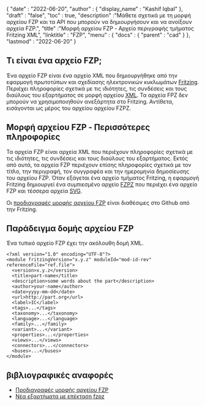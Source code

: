 {
  "date" : "2022-06-20",
  "author" : {
    "display_name" : "Kashif Iqbal"
},
  "draft" : "false",
  "toc" : true,
  "description" :"Μάθετε σχετικά με τη μορφή αρχείου FZP και τα API που μπορούν να δημιουργήσουν και να ανοίξουν αρχεία FZP.",
  "title" :"Μορφή αρχείου FZP - Αρχείο περιγραφής τμήματος Fritzing XML",
  "linktitle" : "FZP",
  "menu" : {
    "docs" : {
      "parent" : "cad"
}
},
  "lastmod" : "2022-06-20"
}

## Τι είναι ένα αρχείο FZP;

Ένα αρχείο FZP είναι ένα αρχείο XML που δημιουργήθηκε από την εφαρμογή πρωτοτύπων και σχεδίασης ηλεκτρονικών κυκλωμάτων [Fritzing](https://fritzing.org/). Περιέχει πληροφορίες σχετικά με τις ιδιότητες, τις συνδέσεις και τους διαύλους του εξαρτήματος σε μορφή αρχείου [XML](/el/web/xml/). Τα αρχεία FPZ δεν μπορούν να χρησιμοποιηθούν ανεξάρτητα στο Fritzing. Αντίθετα, εισάγονται ως μέρος του αρχείου αρχείου FZPZ.

## Μορφή αρχείου FZP - Περισσότερες πληροφορίες

Τα αρχεία FZP είναι αρχεία XML που περιέχουν πληροφορίες σχετικά με τις ιδιότητες, τις συνδέσεις και τους διαύλους του εξαρτήματος. Εκτός από αυτά, τα αρχεία FZP περιέχουν επίσης πληροφορίες σχετικά με τον τίτλο, την περιγραφή, τον συγγραφέα και την ημερομηνία δημοσίευσης του αρχείου FZP. Όταν εξάγεται ένα αρχείο τμήματος Fritzing, η εφαρμογή Fritzing δημιουργεί ένα συμπιεσμένο αρχείο [FZPZ](/el/compression/fzpz/) που περιέχει ένα αρχείο FZP και τέσσερα αρχεία [SVG](/el/page-description-language/svg/).

Οι [προδιαγραφές μορφής αρχείου FZP](https://github.com/fritzing/fzp/blob/master/docs/README.md) είναι διαθέσιμες στο Github από την Fritzing.

## Παράδειγμα δομής αρχείου FZP

Ένα τυπικό αρχείο FZP έχει την ακόλουθη δομή XML.

```
<?xml version="1.0" encoding="UTF-8"?>
<module fritzingVersion="x.y.z" moduleId="mod-id-rev" referenceFile="ref.file">
  <version>x.y.z</version>
  <title>part-name</title>
  <description>some words about the part</description>
  <author>your-name</author>
  <date>yyyy-mm-dd</date>
  <url>http://part.org</url>
  <label>IC</label>
  <tags>...</tags>
  <taxonomy>...</taxonomy>
  <language>...</language>
  <family>...</family>
  <variant>...</variant>
  <properties>...</properties>
  <views>...</views>
  <connectors>...</connectors>
  <buses>...</buses>
</module>
```
## βιβλιογραφικές αναφορές

* [Προδιαγραφές μορφής αρχείου FZP](https://github.com/fritzing/fzp/blob/master/docs/README.md)
* [Νέα εξαρτήματα με επέκταση fzpz](https://forum.fritzing.org/t/new-parts-with-fzpz-extension/8007/2)

